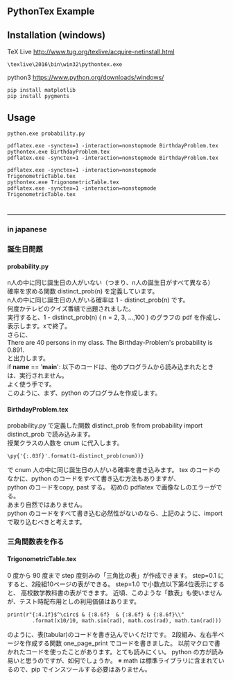 ## PythonTex Example

## Installation (windows)

TeX Live <http://www.tug.org/texlive/acquire-netinstall.html>

```
\texlive\2016\bin\win32\pythontex.exe
```

python3 <https://www.python.org/downloads/windows/>

```
pip install matplotlib   
pip install pygments  
```

## Usage

```
python.exe probability.py

pdflatex.exe -synctex=1 -interaction=nonstopmode BirthdayProblem.tex
pythontex.exe BirthdayProblem.tex
pdflatex.exe -synctex=1 -interaction=nonstopmode BirthdayProblem.tex
```

```
pdflatex.exe -synctex=1 -interaction=nonstopmode TrigonometricTable.tex
pythontex.exe TrigonometricTable.tex
pdflatex.exe -synctex=1 -interaction=nonstopmode TrigonometricTable.tex
```
# 
***

### in japanese

### 誕生日問題
#### probability.py
n人の中に同じ誕生日の人がいない（つまり、n人の誕生日がすべて異なる）  
確率を求める関数 distinct_prob(n) を定義しています。  
n人の中に同じ誕生日の人がいる確率は 1 - distinct_prob(n) です。  
何度かテレビのクイズ番組で出題されました。  
実行すると、1 - distinct_prob(n) ( n = 2, 3, ...,100 ) のグラフの pdf を作成し、表示します。xで終了。  
さらに、  
There are 40 persons in my class. The Birthday-Problem's probability is 0.891.  
と出力します。  
if __name__ == '__main__': 以下のコードは、他のプログラムから読み込まれたときは、実行されません。  
よく使う手です。  
このように、まず、python のプログラムを作成します。  

#### BirthdayProblem.tex
probability.py で定義した関数 distinct_prob をfrom probability import distinct_prob で読み込みます。  
授業クラスの人数を cnum に代入します。  
``` 
\py{'{:.03f}'.format(1-distinct_prob(cnum))} 
```
で cnum 人の中に同じ誕生日の人がいる確率を書き込みます。
tex のコードのなかに、python のコードをすべて書き込む方法もありますが、  
python のコードをcopy, past する。
初めの pdflatex で画像なしのエラーがでる。  
あまり自然ではありません。  
python のコードをすべて書き込む必然性がないのなら、上記のように、import で取り込むべきと考えます。  


### 三角関数表を作る
#### TrigonometricTable.tex  
0 度から 90 度まで step 度刻みの「三角比の表」が作成できます。
step=0.1 にすると、2段組10ページの表ができる。
step=1.0 で小数点以下第4位表示にすると、 高校数学教科書の表ができます。
近頃、このような「数表」も使いませんが、テスト時配布用としの利用価値はあります。
```
print(r"{:4.1f}$^\circ$ & {:8.6f}  & {:8.6f} & {:8.6f}\\"
		.format(x10/10, math.sin(rad), math.cos(rad), math.tan(rad)))
```
のように、表(tabular)のコードを書き込んでいくだけです。
2段組み、左右半ページを作成する関数 one_page_print でコードを書きました。
以前マクロで書かれたコードを使ったことがあります。とても読みにくい。
python の方が読み易いと思うのですが、如何でしょうか。
※ math は標準ライブラリに含まれているので、pip でインスツールする必要はありません。



